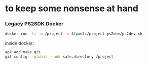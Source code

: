 # to keep some nonsense at hand

### Legacy PS2SDK Docker
```sh
docker run -ti -w /project -v $(pwd):/project ps2dev/ps2dev sh
```

inside docker:
```sh
apk add make git
git config --global --add safe.directory /project
```
